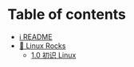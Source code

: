 # Table of contents

* [ℹ️ README](README.md)
* [🐧 Linux Rocks](linux-command-line-shell-scripting-bible/README.md)
  * [1.0 初识 Linux](linux-command-line-shell-scripting-bible/linux-shell-intro.md)
